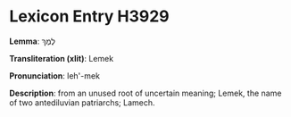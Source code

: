 # Lexicon Entry H3929

**Lemma**: לֶמֶךְ

**Transliteration (xlit)**: Lemek

**Pronunciation**: leh'-mek

**Description**:
from an unused root of uncertain meaning; Lemek, the name of two antediluvian patriarchs; Lamech.
